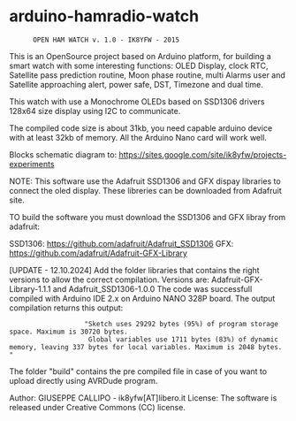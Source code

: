 arduino-hamradio-watch
======================
          OPEN HAM WATCH v. 1.0 - IK8YFW - 2015

This is an OpenSource project based on Arduino platform, for building a smart watch with some
interesting functions: OLED Display, clock RTC, Satellite pass prediction routine, Moon phase 
routine, multi Alarms user and Satellite approaching alert, power safe, DST, Timezone and dual time.

This watch with use a Monochrome OLEDs based on SSD1306 drivers 128x64 size display using I2C 
to communicate.

The compiled code size is about 31kb, you need capable arduino device with at least 32kb of memory.
All the Arduino Nano card will work well.

Blocks schematic diagram to: https://sites.google.com/site/ik8yfw/projects-experiments

NOTE: This software use the Adafruit SSD1306 and GFX dispay libraries to connect the oled display. 
These libreries can be downloaded from Adafruit site.

TO build the software you must download the SSD1306 and GFX libray from adafruit:

SSD1306: https://github.com/adafruit/Adafruit_SSD1306 GFX: https://github.com/adafruit/Adafruit-GFX-Library

[UPDATE - 12.10.2024]  Add the folder libraries that contains the right versions to allow the correct compilation.
                       Versions are:  Adafruit-GFX-Library-1.1.1  and   Adafruit_SSD1306-1.0.0
                       The code was successfull compiled with Arduino IDE 2.x on Arduino NANO 328P board.
                       The output compilation returns this output:
                       
                       "Sketch uses 29292 bytes (95%) of program storage space. Maximum is 30720 bytes.
                        Global variables use 1711 bytes (83%) of dynamic memory, leaving 337 bytes for local variables. Maximum is 2048 bytes. "

   The folder "build" contains the pre compiled file in case of you want to upload directly using AVRDude program.
   

Author: GIUSEPPE CALLIPO - ik8yfw[AT]libero.it License: The software is released under Creative Commons (CC) license.
